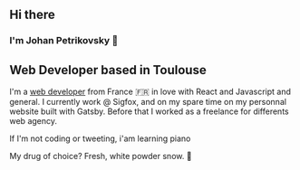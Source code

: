 ## Hi there 
### I'm Johan Petrikovsky  👋
## Web Developer based in Toulouse

I'm a [web developer](https://www.developpeur-web.tech) from France 🇫🇷 in love with React and Javascript and general. I currently work @ Sigfox, and on my spare time on my personnal website built with Gatsby. Before that I worked as a freelance for differents web agency.

If I'm not coding or tweeting, i'am learning piano

My drug of choice? Fresh, white powder snow. 🤙

